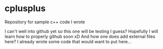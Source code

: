 # cplusplus
Repository for sample c++ code I wrote


I can't well into github yet so this one will be testing I guess? Hopefully I will learn how to properly github soon xD
And how one does add external files here? I already wrote some code that would want to put here...
